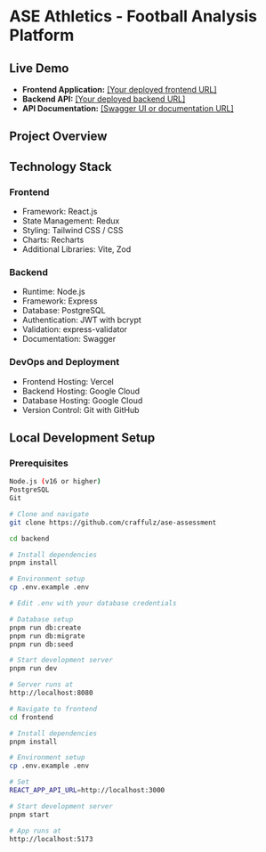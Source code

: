 # ASE Athletics - Football Analysis Platform
## Live Demo
- **Frontend Application:** [\[Your deployed frontend URL\]](https://ase-assessment.vercel.app/)
- **Backend API:** [\[Your deployed backend URL\]](https://mi-app-7069258062.europe-southwest1.run.app/)
- **API Documentation:** [\[Swagger UI or documentation URL\]](https://mi-app-7069258062.europe-southwest1.run.app/api-docs/)

## Project Overview


## Technology Stack
### Frontend
- Framework: React.js
- State Management: Redux 
- Styling: Tailwind CSS / CSS
- Charts: Recharts
- Additional Libraries: Vite, Zod
### Backend
- Runtime: Node.js
- Framework: Express 
- Database: PostgreSQL 
- Authentication: JWT with bcrypt
- Validation: express-validator 
- Documentation: Swagger
### DevOps and Deployment
- Frontend Hosting: Vercel
- Backend Hosting: Google Cloud
- Database Hosting: Google Cloud
- Version Control: Git with GitHub
## Local Development Setup
### Prerequisites
```bash
Node.js (v16 or higher)
PostgreSQL
Git

# Clone and navigate
git clone https://github.com/craffulz/ase-assessment

cd backend

# Install dependencies
pnpm install

# Environment setup
cp .env.example .env

# Edit .env with your database credentials

# Database setup
pnpm run db:create
pnpm run db:migrate
pnpm run db:seed

# Start development server
pnpm run dev

# Server runs at
http://localhost:8080

# Navigate to frontend
cd frontend

# Install dependencies
pnpm install

# Environment setup
cp .env.example .env

# Set
REACT_APP_API_URL=http://localhost:3000

# Start development server
pnpm start

# App runs at
http://localhost:5173